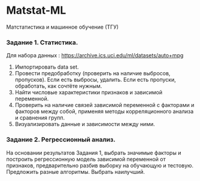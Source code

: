 # Matstat-ML
Матстатистика и машинное обучение (ТГУ)

### Задание 1. Статистика.
Для набора данных : https://archive.ics.uci.edu/ml/datasets/auto+mpg
1. Импортировать data set.
2. Провести предобработку (проверить на наличие выбросов, пропусков). Если есть
выбросы, удалить. Если есть пропуски, обработать, как сочтёте нужным.
3. Найти числовые характеристики признаков и зависимой переменной.
4. Проверить на наличие связей зависимой переменной с факторами и факторов между
собой, применяя методы корреляционного анализа и сравнения групп.
5. Визуализировать данные и зависимости между ними.


### Задание 2. Регрессионный анализ.
На основании результатов Задания 1, выбрать значимые факторы и построить регрессионную
модель зависимой переменной от признаков, предварительно разбив выборку на обучающую
и тестовую.
Предложить разные алгоритмы. Выбрать наилучший.
